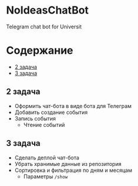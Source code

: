 # NoIdeasChatBot
Telegram chat bot for Universit

# Содержание
* [2 задача](#2_задача)
* [3 задача](#3_задача)

## 2 задача <a name="2_задача"></a>
* Оформить чат-бота в виде бота для Телеграм
* Добавить создание события
* Запись события 
  * Чтение событий

## 3 задача <a name="3_задача"></a>
* Сделать деплой чат-бота
* Убрать хранимые данные из репозитория
* Сортировка и фильтрация по дням и месяцам
  * Параметры `/show`

